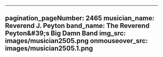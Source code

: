 ------
pagination_pageNumber: 2465
musician_name: Reverend J. Peyton
band_name: The Reverend Peyton&amp;#39;s Big Damn Band
img_src: images/musician2505.png
onmouseover_src: images/musician2505.1.png
------